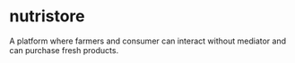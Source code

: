 # nutristore
A platform where farmers and consumer can interact without mediator and can purchase fresh products.
